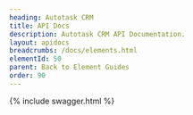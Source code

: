 ```yaml
---
heading: Autotask CRM
title: API Docs
description: Autotask CRM API Documentation.
layout: apidocs
breadcrumbs: /docs/elements.html
elementId: 50
parent: Back to Element Guides
order: 90
---
```


{% include swagger.html %}
